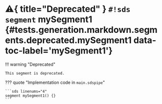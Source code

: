 # :warning:{ title="Deprecated" } `#!sds segment` mySegment1 {#tests.generation.markdown.segments.deprecated.mySegment1 data-toc-label='mySegment1'}

!!! warning "Deprecated"

    This segment is deprecated.

??? quote "Implementation code in `main.sdspipe`"

    ```sds linenums="4"
    segment mySegment1() {}
    ```
